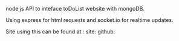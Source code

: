 node js API to inteface toDoList website with mongoDB.

Using express for html requests and socket.io for realtime updates.

Site using this can be found at :
site:
github:
